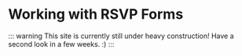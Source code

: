 
# Working with RSVP Forms

::: warning This site is currently still under heavy construction!
Have a second look in a few weeks. :)
:::
